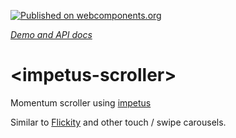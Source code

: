 [![Published on webcomponents.org](https://img.shields.io/badge/webcomponents.org-published-blue.svg)](https://www.webcomponents.org/element/CaptainCodeman/impetus-scroller)

_[Demo and API docs](http://captaincodeman.github.io/impetus-scroller/)_

# \<impetus-scroller\>

Momentum scroller using [impetus](https://github.com/chrisbateman/impetus/)

Similar to [Flickity](flickity.metafizzy.co) and other touch / swipe carousels.
